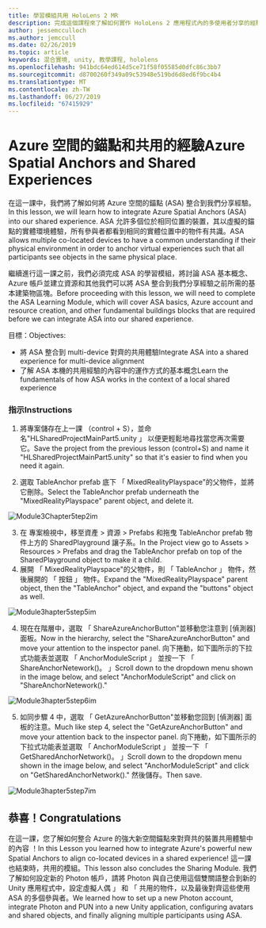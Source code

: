 ```yaml
---
title: 學習模組共用 HoloLens 2 MR
description: 完成這個課程來了解如何實作 HoloLens 2 應用程式內的多使用者分享的經驗。
author: jessemcculloch
ms.author: jemccull
ms.date: 02/26/2019
ms.topic: article
keywords: 混合實境, unity, 教學課程, hololens
ms.openlocfilehash: 941bdc64ed614d5ce71f58f05585d0dfc86c3bb7
ms.sourcegitcommit: d8700260f349a09c53948e519bd6d8ed6f9bc4b4
ms.translationtype: MT
ms.contentlocale: zh-TW
ms.lasthandoff: 06/27/2019
ms.locfileid: "67415929"
---
```

# <a name="azure-spatial-anchors-and-shared-experiences"></a><span data-ttu-id="3218f-104">Azure 空間的錨點和共用的經驗</span><span class="sxs-lookup"><span data-stu-id="3218f-104">Azure Spatial Anchors and Shared Experiences</span></span>

<span data-ttu-id="3218f-105">在這一課中，我們將了解如何將 Azure 空間的錨點 (ASA) 整合到我們分享經驗。</span><span class="sxs-lookup"><span data-stu-id="3218f-105">In this lesson, we will learn how to integrate Azure Spatial Anchors (ASA) into our shared experience.</span></span> <span data-ttu-id="3218f-106">ASA 允許多個位於相同位置的裝置，其以虛擬的錨點的實體環境體驗，所有參與者都看到相同的實體位置中的物件有共識。</span><span class="sxs-lookup"><span data-stu-id="3218f-106">ASA allows multiple co-located devices to have a common understanding if their physical environment in order to anchor virtual experiences such that all participants see objects in the same physical place.</span></span>

<span data-ttu-id="3218f-107">繼續進行這一課之前，我們必須完成 ASA 的學習模組，將討論 ASA 基本概念、 Azure 帳戶並建立資源和其他我們可以將 ASA 整合到我們分享經驗之前所需的基本建築物區塊。</span><span class="sxs-lookup"><span data-stu-id="3218f-107">Before proceeding with this lesson, we will need to complete the ASA Learning Module, which will cover ASA basics, Azure account and resource creation, and other fundamental buildings blocks that are required before we can integrate ASA into our shared experience.</span></span>

<span data-ttu-id="3218f-108">目標：</span><span class="sxs-lookup"><span data-stu-id="3218f-108">Objectives:</span></span>

- <span data-ttu-id="3218f-109">將 ASA 整合到 multi-device 對齊的共用體驗</span><span class="sxs-lookup"><span data-stu-id="3218f-109">Integrate ASA into a shared experience for multi-device alignment</span></span>
- <span data-ttu-id="3218f-110">了解 ASA 本機的共用經驗的內容中的運作方式的基本概念</span><span class="sxs-lookup"><span data-stu-id="3218f-110">Learn the fundamentals of how ASA works in the context of a local shared experience</span></span>

### <a name="instructions"></a><span data-ttu-id="3218f-111">指示</span><span class="sxs-lookup"><span data-stu-id="3218f-111">Instructions</span></span>

1. <span data-ttu-id="3218f-112">將專案儲存在上一課 （control + S），並命名"HLSharedProjectMainPart5.unity 」 以便更輕鬆地尋找當您再次需要它。</span><span class="sxs-lookup"><span data-stu-id="3218f-112">Save the project from the previous lesson (control+S) and name it "HLSharedProjectMainPart5.unity" so that it's easier to find when you need it again.</span></span>

2. <span data-ttu-id="3218f-113">選取 TableAnchor prefab 底下 「 MixedRealityPlayspace"的父物件，並將它刪除。</span><span class="sxs-lookup"><span data-stu-id="3218f-113">Select the TableAnchor prefab underneath  the "MixedRealityPlayspace" parent object, and delete it.</span></span>

![Module3Chapter5tep2im](images/module3chapter5step2im.PNG)



3.  <span data-ttu-id="3218f-115">在 專案檢視中，移至資產 > 資源 > Prefabs 和拖曳 TableAnchor prefab 物件上方的 SharedPlayground 讓子系。</span><span class="sxs-lookup"><span data-stu-id="3218f-115">In the Project view go to Assets > Resources > Prefabs and drag the TableAnchor prefab on top of the SharedPlayground object to make it a child.</span></span>
4.  <span data-ttu-id="3218f-116">展開 「 MixedRealityPlayspace"的父物件，則 「 TableAnchor 」 物件，然後展開的 「 按鈕 」 物件。</span><span class="sxs-lookup"><span data-stu-id="3218f-116">Expand the "MixedRealityPlayspace" parent object, then the "TableAnchor" object, and expand the "buttons" object as well.</span></span> 

![Module3hapter5step5im](images/module3chapter5step5im.PNG)

4. <span data-ttu-id="3218f-118">現在在階層中，選取 「 ShareAzureAnchorButton"並移動您注意到 [偵測器] 面板。</span><span class="sxs-lookup"><span data-stu-id="3218f-118">Now in the hierarchy, select the "ShareAzureAnchorButton" and move your attention to the inspector panel.</span></span> <span data-ttu-id="3218f-119">向下捲動，如下圖所示的下拉式功能表並選取 「 AnchorModuleScript 」 並按一下 「 ShareAnchorNetework()。 」</span><span class="sxs-lookup"><span data-stu-id="3218f-119">Scroll down to the dropdown menu shown in the image below, and select "AnchorModuleScript" and click on "ShareAnchorNetework()."</span></span>

![Module3hapter5step6im](images/module3chapter5step6im.PNG)

5. <span data-ttu-id="3218f-121">如同步驟 4 中，選取 「 GetAzureAnchorButton"並移動您回到 [偵測器] 面板的注意。</span><span class="sxs-lookup"><span data-stu-id="3218f-121">Much like step 4, select the "GetAzureAnchorButton" and move your attention back to the inspector panel.</span></span> <span data-ttu-id="3218f-122">向下捲動，如下圖所示的下拉式功能表並選取 「 AnchorModuleScript 」 並按一下 「 GetSharedAnchorNetwork()。 」</span><span class="sxs-lookup"><span data-stu-id="3218f-122">Scroll down to the dropdown menu shown in the image below, and select "AnchorModuleScript" and click on "GetSharedAnchorNetwork()."</span></span> <span data-ttu-id="3218f-123">然後儲存。</span><span class="sxs-lookup"><span data-stu-id="3218f-123">Then save.</span></span>

![Module3hapter5step7im](images/module3chapter5step7im.PNG)




## <a name="congratulations"></a><span data-ttu-id="3218f-125">恭喜！</span><span class="sxs-lookup"><span data-stu-id="3218f-125">Congratulations</span></span>

<span data-ttu-id="3218f-126">在這一課，您了解如何整合 Azure 的強大新空間錨點來對齊共的裝置共用體驗中的內容 ！</span><span class="sxs-lookup"><span data-stu-id="3218f-126">In this Lesson you learned how to integrate Azure's powerful new Spatial Anchors to align co-located devices in a shared experience!</span></span> <span data-ttu-id="3218f-127">這一課也結束時，共用的模組。</span><span class="sxs-lookup"><span data-stu-id="3218f-127">This lesson also concludes the Sharing Module.</span></span> <span data-ttu-id="3218f-128">我們了解如何設定新的 Photon 帳戶，請將 Photon 與自己使用這個雙關語整合到新的 Unity 應用程式中，設定虛擬人偶 」 和 「 共用的物件，以及最後對齊這些使用 ASA 的多個參與者。</span><span class="sxs-lookup"><span data-stu-id="3218f-128">We learned how to set up a new Photon account, integrate Photon and PUN into a new Unity application, configuring avatars and shared objects, and finally aligning multiple participants using ASA.</span></span> 

